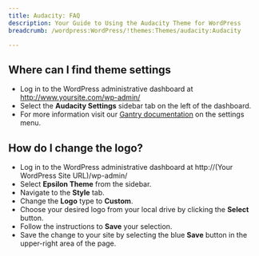 ```yaml
---
title: Audacity: FAQ
description: Your Guide to Using the Audacity Theme for WordPress
breadcrumb: /wordpress:WordPress/!themes:Themes/audacity:Audacity

---
```


Where can I find theme settings
-----
* Log in to the WordPress administrative dashboard at http://www.yoursite.com/wp-admin/
* Select the **Audacity Settings** sidebar tab on the left of the dashboard.
* For more information visit our [Gantry documentation](http://gantry-framework.org/documentation/wordpress/configure/) on the settings menu.

How do I change the logo?
-----

* Log in to the WordPress administrative dashboard at http://(Your WordPress Site URL)/wp-admin/
* Select **Epsilon Theme** from the sidebar.
* Navigate to the **Style** tab.
* Change the **Logo** type to **Custom**.
* Choose your desired logo from your local drive by clicking the **Select** button.
* Follow the instructions to **Save** your selection.
* Save the change to your site by selecting the blue **Save** button in the upper-right area of the page.